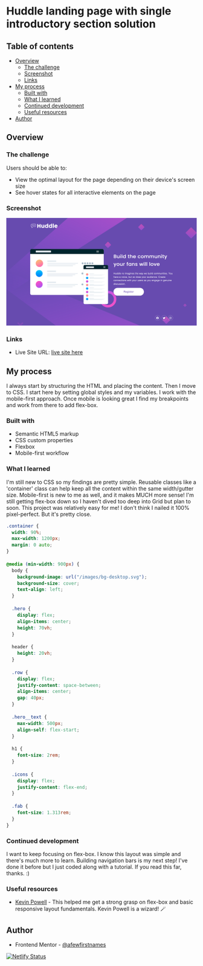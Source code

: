 # Huddle landing page with single introductory section solution

## Table of contents

- [Overview](#overview)
  - [The challenge](#the-challenge)
  - [Screenshot](#screenshot)
  - [Links](#links)
- [My process](#my-process)
  - [Built with](#built-with)
  - [What I learned](#what-i-learned)
  - [Continued development](#continued-development)
  - [Useful resources](#useful-resources)
- [Author](#author)

## Overview

### The challenge

Users should be able to:

- View the optimal layout for the page depending on their device's screen size
- See hover states for all interactive elements on the page

### Screenshot

![Test](./images/screenshot.png)

### Links

- Live Site URL: [live site here](https://awesome-keller-f194fb.netlify.app/)

## My process

I always start by structuring the HTML and placing the content. Then I move to CSS. I start here by setting global styles and my variables. I work with the mobile-first approach. Once mobile is looking great I find my breakpoints and work from there to add flex-box.

### Built with

- Semantic HTML5 markup
- CSS custom properties
- Flexbox
- Mobile-first workflow

### What I learned

I'm still new to CSS so my findings are pretty simple. Reusable classes like a 'container' class can help keep all the content within the same width/gutter size. Mobile-first is new to me as well, and it makes MUCH more sense! I'm still getting flex-box down so I haven't dived too deep into Grid but plan to soon. This project was relatively easy for me! I don't think I nailed it 100% pixel-perfect. But it's pretty close.

```css
.container {
  width: 90%;
  max-width: 1200px;
  margin: 0 auto;
}

@media (min-width: 900px) {
  body {
    background-image: url("/images/bg-desktop.svg");
    background-size: cover;
    text-align: left;
  }

  .hero {
    display: flex;
    align-items: center;
    height: 70vh;
  }

  header {
    height: 20vh;
  }

  .row {
    display: flex;
    justify-content: space-between;
    align-items: center;
    gap: 40px;
  }

  .hero__text {
    max-width: 500px;
    align-self: flex-start;
  }

  h1 {
    font-size: 2rem;
  }

  .icons {
    display: flex;
    justify-content: flex-end;
  }

  .fab {
    font-size: 1.313rem;
  }
}
```

### Continued development

I want to keep focusing on flex-box. I know this layout was simple and there's much more to learn. Building navigation bars is my next step! I've done it before but I just coded along with a tutorial. If you read this far, thanks. :)

### Useful resources

- [Kevin Powell](https://courses.kevinpowell.co/conquering-responsive-layouts) - This helped me get a strong grasp on flex-box and basic responsive layout fundamentals. Kevin Powell is a wizard! 🪄

## Author

- Frontend Mentor - [@afewfirstnames](https://www.frontendmentor.io/profile/afewfirstnames)

[![Netlify Status](https://api.netlify.com/api/v1/badges/3734493f-dc12-47f5-8b6c-ce023612e32c/deploy-status)](https://app.netlify.com/sites/awesome-keller-f194fb/deploys)
